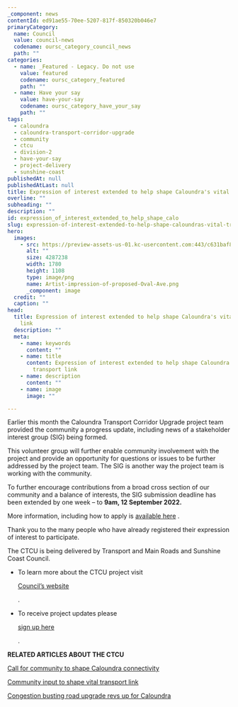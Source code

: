```yaml
---
_component: news
contentId: ed91ae55-70ee-5207-817f-850320b046e7
primaryCategory:
  name: Council
  value: council-news
  codename: oursc_category_council_news
  path: ""
categories:
  - name: _Featured - Legacy. Do not use
    value: featured
    codename: oursc_category_featured
    path: ""
  - name: Have your say
    value: have-your-say
    codename: oursc_category_have_your_say
    path: ""
tags:
  - caloundra
  - caloundra-transport-corridor-upgrade
  - community
  - ctcu
  - division-2
  - have-your-say
  - project-delivery
  - sunshine-coast
publishedAt: null
publishedAtLast: null
title: Expression of interest extended to help shape Caloundra's vital transport link
overline: ""
subheading: ""
description: ""
id: expression_of_interest_extended_to_help_shape_calo
slug: expression-of-interest-extended-to-help-shape-caloundras-vital-transport-link
hero:
  images:
    - src: https://preview-assets-us-01.kc-usercontent.com:443/c631baf8-1b46-001f-580c-d0001b68b4a8/fa418b25-6f7d-4473-875a-2e27b6028b04/Artist-impression-of-proposed-Oval-Ave.png
      alt: ""
      size: 4287238
      width: 1780
      height: 1108
      type: image/png
      name: Artist-impression-of-proposed-Oval-Ave.png
      _component: image
  credit: ""
  caption: ""
head:
  title: Expression of interest extended to help shape Caloundra's vital transport
    link
  description: ""
  meta:
    - name: keywords
      content: ""
    - name: title
      content: Expression of interest extended to help shape Caloundra's vital
        transport link
    - name: description
      content: ""
    - name: image
      image: ""

---
```

Earlier this month the Caloundra Transport Corridor Upgrade project team provided the community a progress update, including news of a stakeholder interest group (SIG) being formed.

This volunteer group will further enable community involvement with the project and provide an opportunity for questions or issues to be further addressed by the project team. The SIG is another way the project team is working with the community.

To further encourage contributions from a broad cross section of our community and a balance of interests, the SIG submission deadline has been extended by one week – to **9am, 12 September 2022.**

More information, including how to apply is [available here](https://protect-au.mimecast.com/s/0Z9gCjZ1ByHYkjV3T1uXfn?domain=app.our.sunshinecoast.qld.gov.au)
.

Thank you to the many people who have already registered their expression of interest to participate.

The CTCU is being delivered by Transport and Main Roads and Sunshine Coast Council.

*   To learn more about the CTCU project visit

    [Council’s website](https://protect-au.mimecast.com/s/VB2FCk81gzCkZnPrs8BNdW?domain=app.our.sunshinecoast.qld.gov.au)


    .

*   To receive project updates please

    [sign up here](https://our.sunshinecoast.qld.gov.au/LP=179)


    .

**RELATED ARTICLES ABOUT THE CTCU**

[Call for community to shape Caloundra connectivity](https://oursc.com.au/featured/call-for-community-to-shape-caloundra-connectivity)


[Community input to shape vital transport link](https://oursc.com.au/community/community-input-to-shape-vital-transport-link)


[Congestion busting road upgrade revs up for Caloundra](https://oursc.com.au/community/congestion-busting-road-upgrade-revs-up-for-caloundra)
